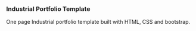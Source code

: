 ### Industrial Portfolio Template
One page Industrial portfolio template built with HTML, CSS and bootstrap. 
